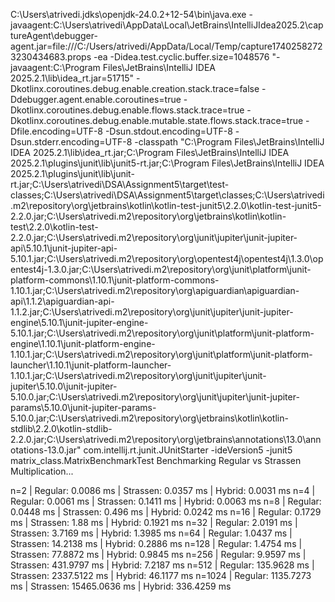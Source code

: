 C:\Users\atrivedi\.jdks\openjdk-24.0.2+12-54\bin\java.exe -javaagent:C:\Users\atrivedi\AppData\Local\JetBrains\IntelliJIdea2025.2\captureAgent\debugger-agent.jar=file:///C:/Users/atrivedi/AppData/Local/Temp/capture17402582723230434683.props -ea -Didea.test.cyclic.buffer.size=1048576 "-javaagent:C:\Program Files\JetBrains\IntelliJ IDEA 2025.2.1\lib\idea_rt.jar=51715" -Dkotlinx.coroutines.debug.enable.creation.stack.trace=false -Ddebugger.agent.enable.coroutines=true -Dkotlinx.coroutines.debug.enable.flows.stack.trace=true -Dkotlinx.coroutines.debug.enable.mutable.state.flows.stack.trace=true -Dfile.encoding=UTF-8 -Dsun.stdout.encoding=UTF-8 -Dsun.stderr.encoding=UTF-8 -classpath "C:\Program Files\JetBrains\IntelliJ IDEA 2025.2.1\lib\idea_rt.jar;C:\Program Files\JetBrains\IntelliJ IDEA 2025.2.1\plugins\junit\lib\junit5-rt.jar;C:\Program Files\JetBrains\IntelliJ IDEA 2025.2.1\plugins\junit\lib\junit-rt.jar;C:\Users\atrivedi\DSA\Assignment5\target\test-classes;C:\Users\atrivedi\DSA\Assignment5\target\classes;C:\Users\atrivedi\.m2\repository\org\jetbrains\kotlin\kotlin-test-junit5\2.2.0\kotlin-test-junit5-2.2.0.jar;C:\Users\atrivedi\.m2\repository\org\jetbrains\kotlin\kotlin-test\2.2.0\kotlin-test-2.2.0.jar;C:\Users\atrivedi\.m2\repository\org\junit\jupiter\junit-jupiter-api\5.10.1\junit-jupiter-api-5.10.1.jar;C:\Users\atrivedi\.m2\repository\org\opentest4j\opentest4j\1.3.0\opentest4j-1.3.0.jar;C:\Users\atrivedi\.m2\repository\org\junit\platform\junit-platform-commons\1.10.1\junit-platform-commons-1.10.1.jar;C:\Users\atrivedi\.m2\repository\org\apiguardian\apiguardian-api\1.1.2\apiguardian-api-1.1.2.jar;C:\Users\atrivedi\.m2\repository\org\junit\jupiter\junit-jupiter-engine\5.10.1\junit-jupiter-engine-5.10.1.jar;C:\Users\atrivedi\.m2\repository\org\junit\platform\junit-platform-engine\1.10.1\junit-platform-engine-1.10.1.jar;C:\Users\atrivedi\.m2\repository\org\junit\platform\junit-platform-launcher\1.10.1\junit-platform-launcher-1.10.1.jar;C:\Users\atrivedi\.m2\repository\org\junit\jupiter\junit-jupiter\5.10.0\junit-jupiter-5.10.0.jar;C:\Users\atrivedi\.m2\repository\org\junit\jupiter\junit-jupiter-params\5.10.0\junit-jupiter-params-5.10.0.jar;C:\Users\atrivedi\.m2\repository\org\jetbrains\kotlin\kotlin-stdlib\2.2.0\kotlin-stdlib-2.2.0.jar;C:\Users\atrivedi\.m2\repository\org\jetbrains\annotations\13.0\annotations-13.0.jar" com.intellij.rt.junit.JUnitStarter -ideVersion5 -junit5 matrix_class.MatrixBenchmarkTest
Benchmarking Regular vs Strassen Multiplication...

n=2    | Regular: 0.0086 ms | Strassen: 0.0357 ms | Hybrid: 0.0031 ms
n=4    | Regular: 0.0061 ms | Strassen: 0.1411 ms | Hybrid: 0.0063 ms
n=8    | Regular: 0.0448 ms | Strassen: 0.496 ms | Hybrid: 0.0242 ms
n=16   | Regular: 0.1729 ms | Strassen: 1.88 ms | Hybrid: 0.1921 ms
n=32   | Regular: 2.0191 ms | Strassen: 3.7169 ms | Hybrid: 1.3985 ms
n=64   | Regular: 1.0437 ms | Strassen: 14.2138 ms | Hybrid: 0.2886 ms
n=128  | Regular: 1.4754 ms | Strassen: 77.8872 ms | Hybrid: 0.9845 ms
n=256  | Regular: 9.9597 ms | Strassen: 431.9797 ms | Hybrid: 7.2187 ms
n=512  | Regular: 135.9628 ms | Strassen: 2337.5122 ms | Hybrid: 46.1177 ms
n=1024 | Regular: 1135.7273 ms | Strassen: 15465.0636 ms | Hybrid: 336.4259 ms